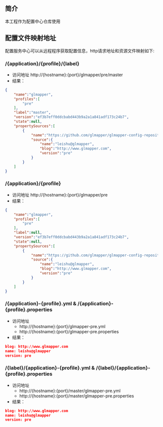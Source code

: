 
## 简介

本工程作为配置中心仓库使用

## 配置文件映射地址

配置服务中心可以从远程程序获取配置信息，http请求地址和资源文件映射如下:

### /{application}/{profile}/{label}

* 访问地址
    http://{hostname}:{port}/glmapper/pre/master
* 结果：
```json
{
    "name":"glmapper",
    "profiles":[
        "pre"
    ],
    "label":"master",
    "version":"ef3b7eff0ddcbabd443b9a2a1a841adf173c24b7",
    "state":null,
    "propertySources":[
        {
            "name":"https://github.com/glmapper/glmapper-config-repository/glmapper-pre.properties",
            "source":{
                "name":"leishu@glmapper",
                "blog":"http://www.glmapper.com",
                "version":"pre"
            }
        }
    ]
}
```

### /{application}/{profile}  

* 访问地址
    http://{hostname}:{port}/glmapper/pre
* 结果：
```json
{
    "name":"glmapper",
    "profiles":[
        "pre"
    ],
    "label":null,
    "version":"ef3b7eff0ddcbabd443b9a2a1a841adf173c24b7",
    "state":null,
    "propertySources":[
        {
            "name":"https://github.com/glmapper/glmapper-config-repository/glmapper-pre.properties",
            "source":{
                "name":"leishu@glmapper",
                "blog":"http://www.glmapper.com",
                "version":"pre"
            }
        }
    ]
}
```

                    
### /{application}-{profile}.yml & /{application}-{profile}.properties
                 
* 访问地址
    * http://{hostname}:{port}/glmapper-pre.yml
    * http://{hostname}:{port}/glmapper-pre.properties
* 结果：
```json
blog: http://www.glmapper.com
name: leishu@glmapper
version: pre
```
###  /{label}/{application}-{profile}.yml & /{label}/{application}-{profile}.properties
* 访问地址
    * http://{hostname}:{port}/master/glmapper-pre.yml
    * http://{hostname}:{port}/master/glmapper-pre.properties
* 结果：
```json
blog: http://www.glmapper.com
name: leishu@glmapper
version: pre
```

